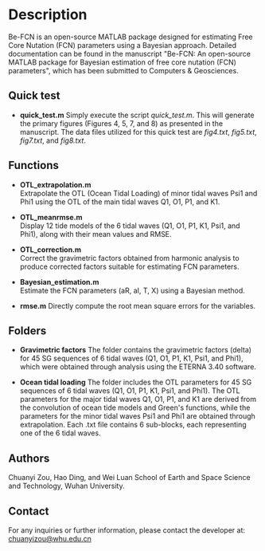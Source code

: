 # Description
Be-FCN is an open-source MATLAB package designed for estimating Free Core Nutation (FCN) parameters using a Bayesian approach.
Detailed documentation can be found in the manuscript "Be-FCN: An open-source MATLAB package for Bayesian estimation of free core nutation (FCN) parameters",
which has been submitted to Computers & Geosciences.

## Quick test
- **quick_test.m**
  Simply execute the script *quick_test.m*.
  This will generate the primary figures (Figures 4, 5, 7, and 8) as presented in the manuscript.
  The data files utilized for this quick test are *fig4.txt*, *fig5.txt*, *fig7.txt*, and *fig8.txt*.

## Functions
- **OTL_extrapolation.m**  
  Extrapolate the OTL (Ocean Tidal Loading) of minor tidal waves Psi1 and Phi1 using the OTL of the main tidal waves Q1, O1, P1, and K1.

- **OTL_meanrmse.m**  
  Display 12 tide models of the 6 tidal waves (Q1, O1, P1, K1, Psi1, and Phi1), along with their mean values and RMSE.

- **OTL_correction.m**  
  Correct the gravimetric factors obtained from harmonic analysis to produce corrected factors suitable for estimating FCN parameters.
  
- **Bayesian_estimation.m**  
  Estimate the FCN parameters (aR, aI, T, X) using a Bayesian method.
  
- **rmse.m** 
  Directly compute the root mean square errors for the variables.

## Folders
- **Gravimetric factors** 
  The folder contains the gravimetric factors (delta) for 45 SG sequences of 6 tidal waves (Q1, O1, P1, K1, Psi1, and Phi1),
  which were obtained through analysis using the ETERNA 3.40 software.
  
 - **Ocean tidal loading**
  The folder includes the OTL parameters for 45 SG sequences of 6 tidal waves (Q1, O1, P1, K1, Psi1, and Phi1).
  The OTL parameters for the major tidal waves Q1, O1, P1, and K1 are derived from the convolution of ocean tide models and Green's functions,
  while the parameters for the minor tidal waves Psi1 and Phi1 are obtained through extrapolation.
  Each .txt file contains 6 sub-blocks, each representing one of the 6 tidal waves.
  
## Authors
Chuanyi Zou, Hao Ding, and Wei Luan
School of Earth and Space Science and Technology, Wuhan University.

## Contact
For any inquiries or further information, please contact the developer at:  
chuanyizou@whu.edu.cn
